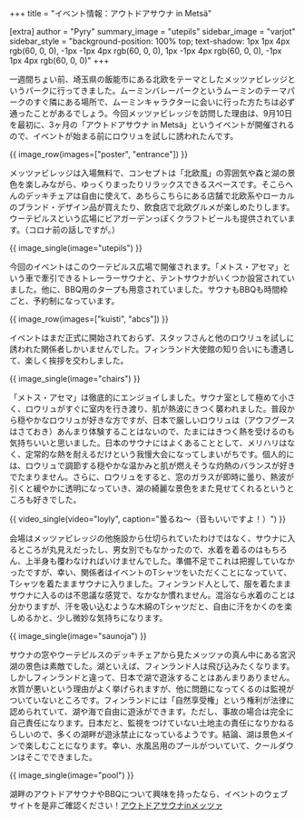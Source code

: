 +++
title = "イベント情報：アウトドアサウナ in Metsä"

[extra]
author = "Pyry"
summary_image = "utepils"
sidebar_image = "varjot"
sidebar_style = "background-position: 100% top; text-shadow: 1px 1px 4px rgb(60, 0, 0), -1px -1px 4px rgb(60, 0, 0), 1px -1px 4px rgb(60, 0, 0), -1px 1px 4px rgb(60, 0, 0)"
+++

一週間ちょい前、埼玉県の飯能市にある北欧をテーマとしたメッツァビレッジというパークに行ってきました。ムーミンバレーパークというムーミンのテーマパークのすぐ隣にある場所で、ムーミンキャラクターに会いに行った方たちは必ず通ったことがあるでしょう。今回メッツァビレッジを訪問した理由は、9月10日を最初に、3ヶ月の「アウトドアサウナ in Metsä」というイベントが開催されるので、イベントが始まる前にロウリュを試しに誘われたんです。

<!-- more -->

{{ image_row(images=["poster", "entrance"]) }}

メッツァビレッジは入場無料で、コンセプトは「北欧風」の雰囲気や森と湖の景色を楽しみながら、ゆっくりまったりリラックスできるスペースです。そこらへんのデッキチェアは自由に使えて、あちらこちらにある店舗で北欧系やローカルのブランド・デザイン品が買えたり、飲食店で北欧グルメが楽しめたりします。ウーテピルスという広場にビアガーデンっぽくクラフトビールも提供されています。（コロナ前の話しですが。）

{{ image_single(image="utepils") }}

今回のイベントはこのウーテピルス広場で開催されます。「メトス・アセマ」という車で牽引できるトレーラーサウナと、テントサウナがいくつか設営されていました。他に、BBQ用のタープも用意されていました。サウナもBBQも時間枠ごと、予約制になっています。

{{ image_row(images=["kuisti", "abcs"]) }}

イベントはまだ正式に開始されておらず、スタッフさんと他のロウリュを試しに誘われた関係者しかいませんでした。フィンランド大使館の知り合いにも遭遇して、楽しく挨拶を交わしました。

{{ image_single(image="chairs") }}

「メトス・アセマ」は徹底的にエンジョイしました。サウナ室として極めて小さく、ロウリュがすぐに室内を行き渡り、肌が熱波にきつく襲われました。普段から穏やかなロウリュが好きな方ですが、日本で厳しいロウリュは（アウフグースはさておき）あんまり体験することはないので、たまにはきつく熱を受けるのも気持ちいいと思いました。日本のサウナにはよくあることとして、メリハリはなく、定常的な熱を耐えるだけという我慢大会になってしまいがちです。個人的には、ロウリュで調節する穏やかな温かみと肌が燃えそうな灼熱のバランスが好きでたまりません。さらに、ロウリュをすると、窓のガラスが即時に曇り、熱波が引くと緩やかに透明になっていき、湖の綺麗な景色をまた見せてくれるというところも好きでした。

{{ video_single(video="loyly", caption="曇るね〜（音もいいですよ！）") }}

会場はメッツァビレッジの他施設から仕切られていたわけではなく、サウナに入るところが丸見えだったし、男女別でもなかったので、水着を着るのはもちろん、上半身も覆わなければいけませんでした。準備不足でこれは把握していなかったですが、幸い、関係者はイベントのTシャツをいただくことになっていて、Tシャツを着たままサウナに入りました。フィンランド人として、服を着たままサウナに入るのは不思議な感覚で、なかなか慣れません。混浴なら水着のことは分かりますが、汗を吸い込むような木綿のTシャツだと、自由に汗をかくのを楽しめるかと、少し微妙な気持ちになります。

{{ image_single(image="saunoja") }}

サウナの窓やウーテピルスのデッキチェアから見たメッツァの真ん中にある宮沢湖の景色は素敵でした。湖といえば、フィンランド人は飛び込みたくなります。しかしフィンランドと違って、日本で湖で遊泳することはあんまりありません。水質が悪いという理由がよく挙げられますが、他に問題になってくるのは監視がついていないところです。フィンランドには「自然享受権」という権利が法律に認められていて、湖や海で自由に遊泳ができます。ただし、事故の場合は完全に自己責任になります。日本だと、監視をつけていない土地主の責任になりかねるらしいので、多くの湖畔が遊泳禁止になっているようです。結論、湖は景色メインで楽しむことになります。幸い、水風呂用のプールがついていて、クールダウンはそこでできました。

{{ image_single(image="pool") }}

湖畔のアウトドアサウナやBBQについて興味を持ったなら、イベントのウェブサイトを是非ご確認ください！[アウトドアサウナinメッツァ](https://metsa-hanno.com/event/16716/) 